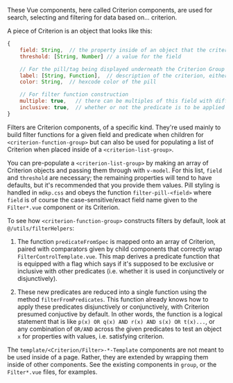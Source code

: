 These Vue components, here called Criterion components, are used for search, selecting and filtering for data based on... criterion.

A piece of Criterion is an object that looks like this:
```js
{
    field: String,  // the property inside of an object that the criterion operates on. Case-sensitive.
    threshold: [String, Number] // a value for the field

    // For the pill/tag being displayed underneath the Criterion Group
    label: [String, Function],  // description of the criterion, either given by hand or derived from the criterion's threshold and field.
    color: String,  // hexcode color of the pill

    // For filter function construction
    multiple: true,   // there can be multiples of this field with different thresholds
    inclusive: true,  // whether or not the predicate is to be applied disjunctively with other predicates
}
```

Filters are Criterion components, of a specific kind. They're used mainly to build filter functions for a given field and predicate when children for `<criterion-function-group>` but can also be used for populating a list of Criterion when placed inside of a `<criterion-list-group>`.

You can pre-populate a `<criterion-list-group>` by making an array of Criterion objects and passing them through with `v-model`. For this list, `field` and `threshold` are necessary; the remaining properties will tend to have defaults, but it's recommended that you provide them values. Pill styling is handled in `mdkp.css` and obeys the function `filter-pill-<field>` where `field` is of course the case-sensitive/exact field name given to the `Filter*.vue` component or its Criterion.

To see how `<criterion-function-group>` constructs filters by default, look at `@/utils/filterHelpers`: 

1. The function `predicateFromSpec` is mapped onto an array of Criterion, paired with comparators given by child components that correctly wrap `FilterControlTemplate.vue`. This map derives a predicate function that is equipped with a flag which says if it's supposed to be exclusive or inclusive with other predicates (i.e. whether it is used in conjunctively or disjunctively). 

2. These new predicates are reduced into a single function using the method `filterFromPredicates`. This function already knows how to apply these predicates disjunctively or conjunctively, with Criterion presumed conjuctive by default. In other words, the function is a logical statement that is like `p(x) OR q(x) AND r(x) AND s(x) OR t(x)...`, or any combination of `OR/AND` across the given predicates to test an object `x` for properties with values, i.e. satisfying criterion.

The `template/<Criterion/Filter>-*-Template` components are not meant to be used inside of a page. Rather, they are extended by wrapping them inside of other components. See the existing components in `group`, or the `Filter*.vue` files, for examples.
